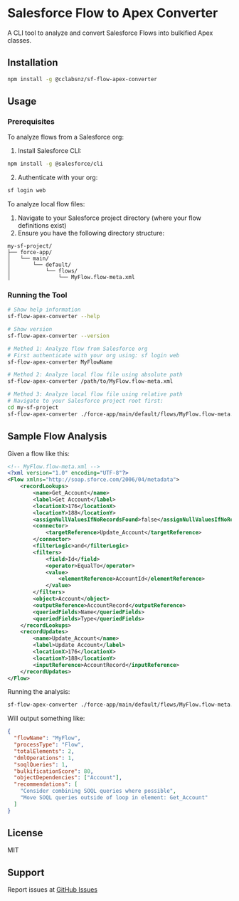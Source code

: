 # Salesforce Flow to Apex Converter

A CLI tool to analyze and convert Salesforce Flows into bulkified Apex classes.

## Installation

```bash
npm install -g @cclabsnz/sf-flow-apex-converter
```

## Usage

### Prerequisites

To analyze flows from a Salesforce org:
1. Install Salesforce CLI:
```bash
npm install -g @salesforce/cli
```
2. Authenticate with your org:
```bash
sf login web
```

To analyze local flow files:
1. Navigate to your Salesforce project directory (where your flow definitions exist)
2. Ensure you have the following directory structure:
```
my-sf-project/
├── force-app/
│   └── main/
│       └── default/
│           └── flows/
│               └── MyFlow.flow-meta.xml
```

### Running the Tool

```bash
# Show help information
sf-flow-apex-converter --help

# Show version
sf-flow-apex-converter --version

# Method 1: Analyze flow from Salesforce org
# First authenticate with your org using: sf login web
sf-flow-apex-converter MyFlowName

# Method 2: Analyze local flow file using absolute path
sf-flow-apex-converter /path/to/MyFlow.flow-meta.xml

# Method 3: Analyze local flow file using relative path
# Navigate to your Salesforce project root first:
cd my-sf-project
sf-flow-apex-converter ./force-app/main/default/flows/MyFlow.flow-meta.xml
```

## Sample Flow Analysis

Given a flow like this:
```xml
<!-- MyFlow.flow-meta.xml -->
<?xml version="1.0" encoding="UTF-8"?>
<Flow xmlns="http://soap.sforce.com/2006/04/metadata">
    <recordLookups>
        <name>Get_Account</name>
        <label>Get Account</label>
        <locationX>176</locationX>
        <locationY>188</locationY>
        <assignNullValuesIfNoRecordsFound>false</assignNullValuesIfNoRecordsFound>
        <connector>
            <targetReference>Update_Account</targetReference>
        </connector>
        <filterLogic>and</filterLogic>
        <filters>
            <field>Id</field>
            <operator>EqualTo</operator>
            <value>
                <elementReference>AccountId</elementReference>
            </value>
        </filters>
        <object>Account</object>
        <outputReference>AccountRecord</outputReference>
        <queriedFields>Name</queriedFields>
        <queriedFields>Type</queriedFields>
    </recordLookups>
    <recordUpdates>
        <name>Update_Account</name>
        <label>Update Account</label>
        <locationX>176</locationX>
        <locationY>188</locationY>
        <inputReference>AccountRecord</inputReference>
    </recordUpdates>
</Flow>
```

Running the analysis:
```bash
sf-flow-apex-converter ./force-app/main/default/flows/MyFlow.flow-meta.xml
```

Will output something like:
```json
{
  "flowName": "MyFlow",
  "processType": "Flow",
  "totalElements": 2,
  "dmlOperations": 1,
  "soqlQueries": 1,
  "bulkificationScore": 80,
  "objectDependencies": ["Account"],
  "recommendations": [
    "Consider combining SOQL queries where possible",
    "Move SOQL queries outside of loop in element: Get_Account"
  ]
}
```

## License

MIT

## Support

Report issues at [GitHub Issues](https://github.com/cclabsnz/sf-flow-apex-converter/issues)